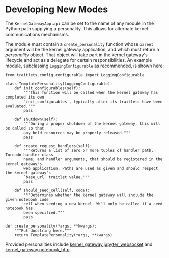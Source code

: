 # Developing New Modes

The `KernelGatewayApp.api` can be set to the name of any module in the Python path supplying a personality. This allows for alternate kernel communications mechanisms.

The module must contain a ``create_personality`` function whose ``parent`` argument will be the kernel gateway application, and which must return a *personality* object. That object will take part in the kernel gateway's lifecycle and act as a delegate for certain responsibilities. An example module, subclassing ``LoggingConfigurable`` as recommended, is shown here:

```
from traitlets.config.configurable import LoggingConfigurable

class TemplatePersonality(LoggingConfigurable):
    def init_configurables(self):
        """This function will be called when the kernel gateway has completed its own 
        `init_configurables`, typically after its traitlets have been evaluated."""
        pass 

    def shutdown(self):
        """During a proper shutdown of the kernel gateway, this will be called so that
        any held resources may be properly released."""
        pass 

    def create_request_handlers(self):
        """Returns a list of zero or more tuples of handler path, Tornado handler class
        name, and handler arguments, that should be registered in the kernel gateway's 
        web application. Paths are used as given and should respect the kernel gateway's 
        `base_url` traitlet value."""
        pass 

    def should_seed_cell(self, code):
        """Determines whether the kernel gateway will include the given notebook code 
        cell when seeding a new kernel. Will only be called if a seed notebook has 
        been specified."""
        pass

def create_personality(*args, **kwargs):
    """Put docstring here."""
    return TemplatePersonality(*args, **kwargs)
```

Provided personalities include [kernel_gateway.jupyter_websocket](websocket-mode.md) and [kernel_gateway.notebook_http](http-mode.md).
